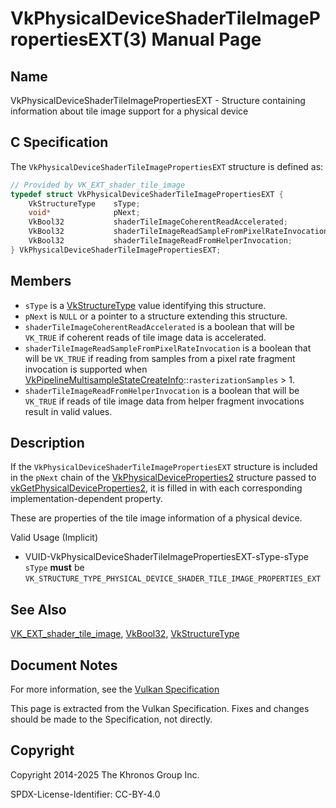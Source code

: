 # VkPhysicalDeviceShaderTileImagePropertiesEXT(3) Manual Page

## Name

VkPhysicalDeviceShaderTileImagePropertiesEXT - Structure containing information about tile image support for a physical device



## [](#_c_specification)C Specification

The `VkPhysicalDeviceShaderTileImagePropertiesEXT` structure is defined as:

```c++
// Provided by VK_EXT_shader_tile_image
typedef struct VkPhysicalDeviceShaderTileImagePropertiesEXT {
    VkStructureType    sType;
    void*              pNext;
    VkBool32           shaderTileImageCoherentReadAccelerated;
    VkBool32           shaderTileImageReadSampleFromPixelRateInvocation;
    VkBool32           shaderTileImageReadFromHelperInvocation;
} VkPhysicalDeviceShaderTileImagePropertiesEXT;
```

## [](#_members)Members

- `sType` is a [VkStructureType](https://registry.khronos.org/vulkan/specs/latest/man/html/VkStructureType.html) value identifying this structure.
- `pNext` is `NULL` or a pointer to a structure extending this structure.
- `shaderTileImageCoherentReadAccelerated` is a boolean that will be `VK_TRUE` if coherent reads of tile image data is accelerated.
- `shaderTileImageReadSampleFromPixelRateInvocation` is a boolean that will be `VK_TRUE` if reading from samples from a pixel rate fragment invocation is supported when [VkPipelineMultisampleStateCreateInfo](https://registry.khronos.org/vulkan/specs/latest/man/html/VkPipelineMultisampleStateCreateInfo.html)::`rasterizationSamples` &gt; 1.
- `shaderTileImageReadFromHelperInvocation` is a boolean that will be `VK_TRUE` if reads of tile image data from helper fragment invocations result in valid values.

## [](#_description)Description

If the `VkPhysicalDeviceShaderTileImagePropertiesEXT` structure is included in the `pNext` chain of the [VkPhysicalDeviceProperties2](https://registry.khronos.org/vulkan/specs/latest/man/html/VkPhysicalDeviceProperties2.html) structure passed to [vkGetPhysicalDeviceProperties2](https://registry.khronos.org/vulkan/specs/latest/man/html/vkGetPhysicalDeviceProperties2.html), it is filled in with each corresponding implementation-dependent property.

These are properties of the tile image information of a physical device.

Valid Usage (Implicit)

- [](#VUID-VkPhysicalDeviceShaderTileImagePropertiesEXT-sType-sType)VUID-VkPhysicalDeviceShaderTileImagePropertiesEXT-sType-sType  
  `sType` **must** be `VK_STRUCTURE_TYPE_PHYSICAL_DEVICE_SHADER_TILE_IMAGE_PROPERTIES_EXT`

## [](#_see_also)See Also

[VK\_EXT\_shader\_tile\_image](https://registry.khronos.org/vulkan/specs/latest/man/html/VK_EXT_shader_tile_image.html), [VkBool32](https://registry.khronos.org/vulkan/specs/latest/man/html/VkBool32.html), [VkStructureType](https://registry.khronos.org/vulkan/specs/latest/man/html/VkStructureType.html)

## [](#_document_notes)Document Notes

For more information, see the [Vulkan Specification](https://registry.khronos.org/vulkan/specs/latest/html/vkspec.html#VkPhysicalDeviceShaderTileImagePropertiesEXT)

This page is extracted from the Vulkan Specification. Fixes and changes should be made to the Specification, not directly.

## [](#_copyright)Copyright

Copyright 2014-2025 The Khronos Group Inc.

SPDX-License-Identifier: CC-BY-4.0